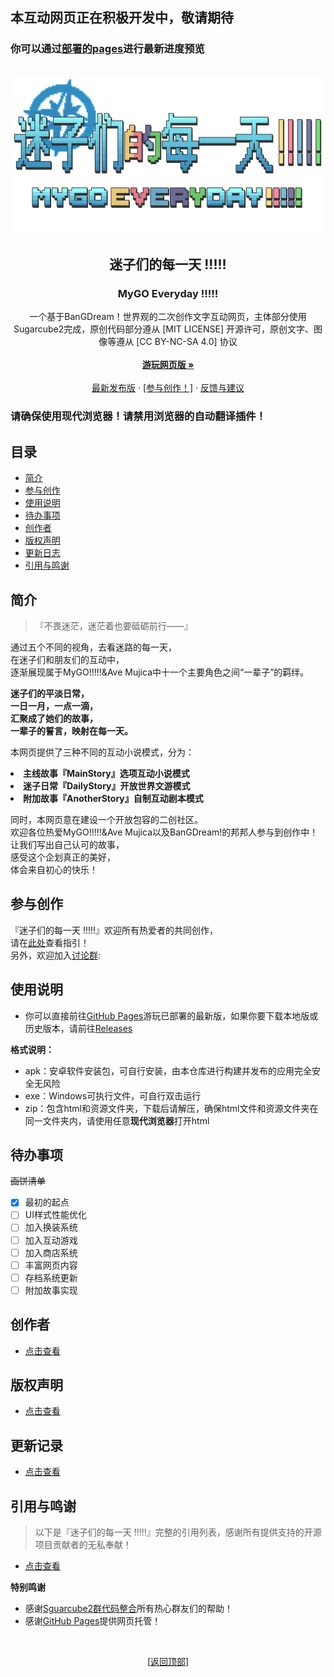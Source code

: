 ## 本互动网页正在积极开发中，敬请期待
### 你可以通过[部署的pages](https://ryarasuki.github.io/MyGOEveryday/)进行最新进度预览

<div id="top"></div>

<br />
<div align="center">
  <a href="https://github.com/RyaraSUKI/MyGOEveryday">
    <img src="img/icon/mygoe_logo.png" alt="Logo" width="auto" height="auto">
  </a>

  <h2 align="center">迷子们的每一天 !!!!!</h2>
  <h3 align="center">MyGO Everyday !!!!!</h3>
  <p align="center">  
一个基于BanGDream！世界观的二次创作文字互动网页，主体部分使用Sugarcube2完成，原创代码部分遵从 [MIT LICENSE] 开源许可，原创文字、图像等遵从 [CC BY-NC-SA 4.0] 协议
    <br />
    <br />
    <a href="https://ryarasuki.github.io/MyGOEveryday/"><strong>游玩网页版 »</strong></a>
    <br />
    <br />
    <a href="https://github.com/RyaraSUKI/MyGOEveryday/releases/latest">最新发布版</a>
    ·
    <a href="https://github.com/RyaraSUKI/MyGOEveryday/blob/master/docs/COWORK.md">[参与创作！]</a>
    ·
    <a href="https://github.com/RyaraSUKI/MyGOEveryday/issues">反馈与建议</a>
  </p>
</div>

### 请确保使用现代浏览器！请禁用浏览器的自动翻译插件！

## 目录

- [简介](#简介)
- [参与创作](#参与创作)
- [使用说明](#使用说明)
- [待办事项](#待办事项)
- [创作者](#创作者)
- [版权声明](#版权声明)
- [更新日志](#更新日志)
- [引用与鸣谢](#引用与鸣谢)

## 简介

> 『不畏迷茫，迷茫着也要砥砺前行——』

<p>
    通过五个不同的视角，去看迷路的每一天，<br>
    在迷子们和朋友们的互动中，<br>
    逐渐展现属于MyGO!!!!!&Ave Mujica中十一个主要角色之间“一辈子”的羁绊。
</p>
<p>
    <strong>
        迷子们的平淡日常，<br>
        一日一月，一点一滴，<br>
        汇聚成了她们的故事，<br>
        一辈子的誓言，映射在每一天。
    </strong>
</p>
<p>
    本网页提供了三种不同的互动小说模式，分为：<br>
    <strong>
        <li>主线故事『MainStory』选项互动小说模式</li>
        <li>迷子日常『DailyStory』开放世界文游模式</li>
        <li>附加故事『AnotherStory』自制互动剧本模式</li>
    </strong>
</p>
<p>
    同时，本网页意在建设一个开放包容的二创社区。<br>
    欢迎各位热爱MyGO!!!!!&Ave Mujica以及BanGDream!的邦邦人参与到创作中！<br>
    让我们写出自己认可的故事，<br>
    感受这个企划真正的美好，<br>
    体会来自初心的快乐！
</p>

## 参与创作

『迷子们的每一天 !!!!!』欢迎所有热爱者的共同创作，<br>
请在[此处](https://github.com/RyaraSUKI/MyGOEveryday/blob/master/docs/COWORK.md)查看指引！<br>
另外，欢迎加入[讨论群]():

## 使用说明

- 你可以直接前往[GitHub Pages](https://ryarasuki.github.io/MyGOEveryday/)游玩已部署的最新版，如果你要下载本地版或历史版本，请前往[Releases](https://github.com/RyaraSUKI/MyGOEveryday/releases)

**格式说明：**
- apk：安卓软件安装包，可自行安装，由本仓库进行构建并发布的应用完全安全无风险
- exe：Windows可执行文件，可自行双击运行
- zip：包含html和资源文件夹，下载后请解压，确保html文件和资源文件夹在同一文件夹内，请使用任意**现代浏览器**打开html

## 待办事项
~~画饼清单~~
- [X] 最初的起点
- [ ] UI样式性能优化
- [ ] 加入换装系统
- [ ] 加入互动游戏
- [ ] 加入商店系统
- [ ] 丰富网页内容
- [ ] 存档系统更新
- [ ] 附加故事实现

## 创作者

- [点击查看](https://github.com/RyaraSUKI/MyGOEveryday/blob/master/CREDITS.md)

## 版权声明

- [点击查看](https://github.com/RyaraSUKI/MyGOEveryday/blob/master/LICENSE.md)

## 更新记录

- [点击查看](https://github.com/RyaraSUKI/MyGOEveryday/blob/master/docs/UPDATE.md)

## 引用与鸣谢

> 以下是『迷子们的每一天 !!!!!』完整的引用列表，感谢所有提供支持的开源项目贡献者的无私奉献！

- [点击查看](https://github.com/RyaraSUKI/MyGOEveryday/blob/master/CREDITS.md)

**特别鸣谢**

- 感谢[Sguarcube2群代码整合](https://www.yuque.com/u45355763/twine)所有热心群友们的帮助！
- 感谢[GitHub Pages](https://pages.github.com)提供网页托管！

<br>
<p align="center">[<a href="#top">返回顶部</a>]</p>